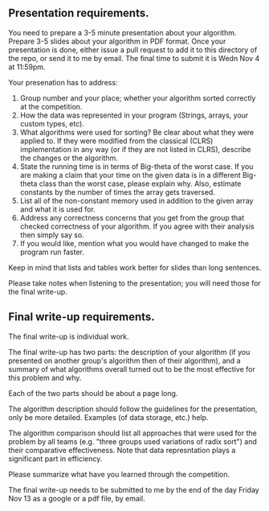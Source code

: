 ## Presentation requirements.

You need to prepare a 3-5 minute presentation about your algorithm. Prepare 3-5 slides about your algorithm in PDF format. Once your presentation is done, either issue a pull request to add it to this directory of the repo, or send it to me by email. The final time to submit it is Wedn Nov 4 at 11:59pm. 

Your presenation has to address:

1. Group number and your place; whether your algorithm sorted correctly at the competition.
2. How the data was represented in your program (Strings, arrays, your custom types, etc).
3. What algorithms were used for sorting? Be clear about what they were applied to. If they were modified from the classical (CLRS) implementation in any way (or if they are not listed in CLRS), describe the changes or the algorithm.
4. State the running time is in terms of Big-theta of the worst case. If you are making a claim that your time on the given data is in a different Big-theta class than the worst case, please explain why. Also, estimate constants by the number of times the array gets traversed.
5. List all of the non-constant memory used in addition to the given array and what it is used for.
6. Address any correctness concerns that you get from the group that checked correctness of your algorithm. If you agree with their analysis then simply say so.
7. If you would like, mention what you would have changed to make the program run faster.

Keep in mind that lists and tables work better for slides than long sentences.

Please take notes when listening to the presentation; you will need those for the final write-up.

## Final write-up requirements.

The final write-up is individual work. 

The final write-up has two parts: the description of your algorithm (if you presented on another group's algorithm then of their algorithm), and a summary of what algorithms overall turned out to be the most effective for this problem and why.

Each of the two parts should be about a page long.

The algorithm description should follow the guidelines for the presentation, only be more detailed. Examples (of data storage, etc.) help.

The algorithm comparison should list all approaches that were used for the problem by all teams (e.g. "three groups used variations of radix sort") and their comparative effectiveness. Note that data represntation plays a significant part in efficiency. 

Please summarize what have you learned through the competition.

The final write-up needs to be submitted to me by the end of the day Friday Nov 13 as a google or a pdf file, by email. 
